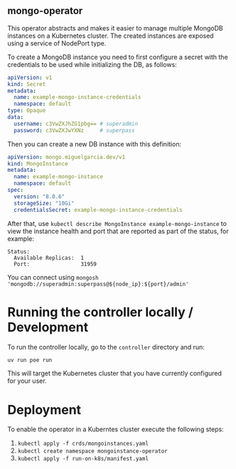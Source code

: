 mongo-operator
---

This operator abstracts and makes it easier to manage multiple MongoDB instances on a Kubernetes
cluster. The created instances are exposed using a service of NodePort type.

To create a MongoDB instance you need to first configure a secret with the credentials to be used
while initializing the DB, as follows:

```yaml
apiVersion: v1
kind: Secret
metadata:
  name: example-mongo-instance-credentials
  namespace: default
type: Opaque
data:
  username: c3VwZXJhZG1pbg== # superadmin
  password: c3VwZXJwYXNz     # superpass
```

Then you can create a new DB instance with this definition:

```yaml
apiVersion: mongo.miguelgarcia.dev/v1
kind: MongoInstance
metadata:
  name: example-mongo-instance
  namespace: default
spec:
  version: "8.0.6"
  storageSize: "10Gi"
  credentialsSecret: example-mongo-instance-credentials
```

After that, use `kubectl describe MongoInstance example-mongo-instance` to view the instance
health and port that are reported as part of the status, for example:

```
Status:
  Available Replicas:  1
  Port:                31959
```

You can connect using `mongosh 'mongodb://superadmin:superpass@${node_ip}:${port}/admin'`

# Running the controller locally / Development

To run the controller locally, go to the `controller` directory and run:

```bash
uv run poe run
```

This will target the Kubernetes cluster that you have currently configured for your user.

# Deployment

To enable the operator in a Kuberntes cluster execute the following steps:

1. `kubectl apply -f crds/mongoinstances.yaml`
2. `kubectl create namespace mongoinstance-operator`
3. `kubectl apply -f run-on-k8s/manifest.yaml`